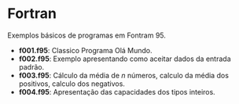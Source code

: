 # Fortran

Exemplos básicos de programas em Fontram 95.

* **f001.f95**: Classico Programa Olá Mundo.
* **f002.f95**: Exemplo apresentando como aceitar dados da entrada padrão.
* **f003.f95**: Cálculo da média de *n* números, calculo da média dos positivos, calculo dos negativos.
* **f004.f95**: Apresentação das capacidades dos tipos inteiros.

